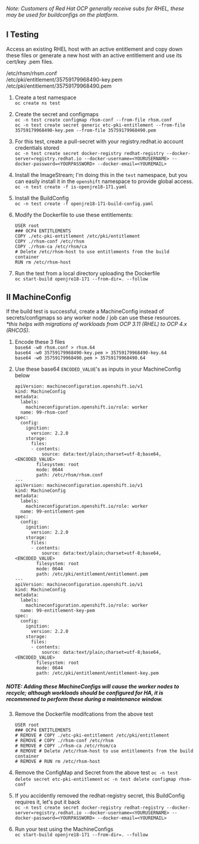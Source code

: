 ###### Note: Customers of Red Hat OCP generally receive subs for RHEL, these may be used for buildconfigs on the platform.

## I Testing

Access an existing RHEL host with an active entitlement and copy down these files or generate a new host with an active entitlement and use its cert/key .pem files.

/etc/rhsm/rhsm.conf \
/etc/pki/entitlement/35759179968490-key.pem \
/etc/pki/entitlement/35759179968490.pem

1. Create a test namespace \
` oc create ns test `

2. Create the secret and configmaps \
`oc -n test create configmap rhsm-conf --from-file rhsm.conf` \
`oc -n test create secret generic etc-pki-entitlement --from-file 35759179968490-key.pem --from-file 35759179968490.pem`

3. For this test, create a pull-secret with your registry.redhat.io account credentials stored \
` oc -n test create secret docker-registry redhat-registry --docker-server=registry.redhat.io --docker-username=<YOURUSERNAME> --docker-password=<YOURPASSWORD> --docker-email=<YOUREMAIL> `

4. Install the ImageStream; I'm doing this in the `test` namespace, but you can easily install it in the `openshift` namespace to provide global access. \
` oc -n test create -f is-openjre18-171.yaml `

5. Install the BuildConfig \
` oc -n test create -f openjre18-171-build-config.yaml `

6. Modify the Dockerfile to use these entitlements:
    ```
    USER root
    ### OCP4 ENTITLEMENTS
    COPY ./etc-pki-entitlement /etc/pki/entitlement
    COPY ./rhsm-conf /etc/rhsm
    COPY ./rhsm-ca /etc/rhsm/ca
    # Delete /etc/rhsm-host to use entitlements from the build container
    RUN rm /etc/rhsm-host
    ```

7. Run the test from a local directory uploading the Dockerfile \
` oc start-build openjre18-171 --from-dir=. --follow `

## II MachineConfig

If the build test is successful, create a MachineConfig instead of secrets/configmaps so any worker node / job can use these resources. _*this helps with migrations of workloads from OCP 3.11 (RHEL) to OCP 4.x (RHCOS)_.

1. Encode these 3 files \
`base64 -w0 rhsm.conf > rhsm.64` \
`base64 -w0 35759179968490-key.pem > 35759179968490-key.64` \
`base64 -w0 35759179968490.pem > 35759179968490.64`

2. Use these base64 `ENCODED_VALUE`'s as inputs in your MachineConfig below 
    ```
    apiVersion: machineconfiguration.openshift.io/v1
    kind: MachineConfig
    metadata:
      labels:
        machineconfiguration.openshift.io/role: worker
      name: 99-rhsm-conf
    spec:
      config:
        ignition:
          version: 2.2.0
        storage:
          files:
          - contents:
              source: data:text/plain;charset=utf-8;base64,<ENCODED_VALUE>
            filesystem: root
            mode: 0644
            path: /etc/rhsm/rhsm.conf
    ---
    apiVersion: machineconfiguration.openshift.io/v1
    kind: MachineConfig
    metadata:
      labels:
        machineconfiguration.openshift.io/role: worker
      name: 99-entitlement-pem
    spec:
      config:
        ignition:
          version: 2.2.0
        storage:
          files:
          - contents:
              source: data:text/plain;charset=utf-8;base64,<ENCODED_VALUE>
            filesystem: root
            mode: 0644
            path: /etc/pki/entitlement/entitlement.pem
    --- 
    apiVersion: machineconfiguration.openshift.io/v1
    kind: MachineConfig
    metadata:
      labels:
        machineconfiguration.openshift.io/role: worker
      name: 99-entitlement-key-pem
    spec:
      config:
        ignition:
          version: 2.2.0
        storage:
          files:
          - contents:
              source: data:text/plain;charset=utf-8;base64,<ENCODED_VALUE>
            filesystem: root
            mode: 0644
            path: /etc/pki/entitlement/entitlement-key.pem
    ```
##### _NOTE: Adding these MachineConfigs will cause the worker nodes to recycle; although workloads should be configured for HA, it is recommened to perform these during a maintenance window._

3. Remove the Dockerfile modifcations from the above test
    ```
    USER root
    ### OCP4 ENTITLEMENTS
    # REMOVE # COPY ./etc-pki-entitlement /etc/pki/entitlement
    # REMOVE # COPY ./rhsm-conf /etc/rhsm
    # REMOVE # COPY ./rhsm-ca /etc/rhsm/ca
    # REMOVE # Delete /etc/rhsm-host to use entitlements from the build container
    # REMOVE # RUN rm /etc/rhsm-host
    ```
4. Remove the ConfigMap and Secret from the above test
` oc -n test delete secret etc-pki-entitlement `
` oc -n test delete configmap rhsm-conf `

5. If you accidently removed the redhat-registry secret, this BuildConfig requires it, let's put it back \
` oc -n test create secret docker-registry redhat-registry --docker-server=registry.redhat.io --docker-username=<YOURUSERNAME> --docker-password=<YOURPASSWORD> --docker-email=<YOUREMAIL> `

6. Run your test using the MachineConfigs \
` oc start-build openjre18-171 --from-dir=. --follow `